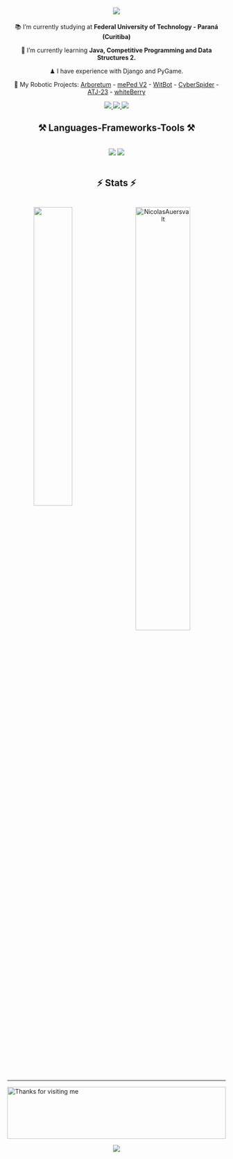 <h1 align="center">
    <img src="https://readme-typing-svg.herokuapp.com/?font=Righteous&size=35&center=true&vCenter=true&width=500&height=70&duration=4000&lines=Hi+There!+👋;+I'm+Nícolas+Auersvalt!;" />
</h1>

<div align="center">
 
 📚 I’m currently studying at **Federal University of Technology - Paraná (Curitiba)**
 
 🌱 I’m currently learning **Java, Competitive Programming and Data Structures 2.**

 ♟ I have experience with Django and PyGame.

 🤖 My Robotic Projects: [Arboretum](https://github.com/NicolasAuersvalt/UTFPR/tree/main/1%20Per%C3%ADodo/Lab_Eletr%C3%B4nica/Arboretum) - [mePed V2](https://github.com/NicolasAuersvalt/Projects/tree/main/Rob%C3%B3tica/MePad) - [WitBot](https://github.com/NicolasAuersvalt/Projects/tree/main/Rob%C3%B3tica/WitBot) - [CyberSpider](https://github.com/NicolasAuersvalt/Projects/tree/main/Rob%C3%B3tica/Cyber_aranha) - [ATJ-23](https://github.com/NicolasAuersvalt/Projects/tree/main/Rob%C3%B3tica/ATJ-23) - [whiteBerry](https://github.com/NicolasAuersvalt/Projects/tree/main/Rob%C3%B3tica/whiteBerry) 
 </div>

 <div align="center"> 
  <a href="mailto:nicolasauersvalt@icloud.com">
    <img src="https://img.shields.io/badge/Gmail-333333?style=for-the-badge&logo=gmail&logoColor=red" />
  </a>
  <a href="https://www.linkedin.com/in/nicolas-auersvalt/" target="_blank">
    <img src="https://img.shields.io/badge/LinkedIn-0077B5?style=for-the-badge&logo=linkedin&logoColor=white" target="_blank" />
  </a>
  <a href="https://blushing-tractor-81c.notion.site/N-colas-Portfolio-de06859037a146efa52d0ca7f7916dbe?pvs=4" target="_blank">
     <img src="https://img.shields.io/badge/Portfolio-FF5722?style=for-the-badge&logo=todoist&logoColor=white" target="_blank" /> <!-- sqlite, safari, google-chrome are other good icon options -->
  </a>
</div>

<h2 align="center">⚒️ Languages-Frameworks-Tools ⚒️</h2>
<br/>
<div align="center">
    <img src="https://skillicons.dev/icons?i=python,c,cpp,java,bootstrap,html,css" />
    <img src="https://skillicons.dev/icons?i=vscode,pycharm,github,figma,vim,git,linux" /><br>
</div>

<br/>

<h2 align="center">⚡ Stats ⚡</h2>
<br>
<div align=center>

<a href="https://github.com/NicolasAuersvalt">
    <img align="left" width="42%" src="https://github-readme-stats.vercel.app/api/top-langs/?username=NicolasAuersvalt&layout=compact&theme=dark" />
  </a>
  <img width="50%" src="https://github-readme-streak-stats.herokuapp.com/?user=NicolasAuersvalt&theme=dark" alt="NicolasAuersvalt" />
  
</div>

<br/><br/>

<hr/>


<img height="120" alt="Thanks for visiting me" width="100%" src="https://raw.githubusercontent.com/BrunnerLivio/brunnerlivio/master/images/marquee.svg" />

<p align="center">
  <img src="https://capsule-render.vercel.app/api?type=waving&color=gradient&height=60&section=footer&width=100"/>
</p>
